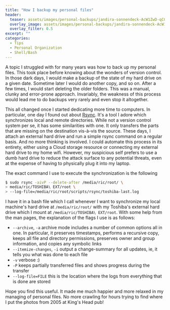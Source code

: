 ```yaml
---
title: "How I backup my personal files"
header:
  teaser: assets/images/personal-backups/jandira-sonnendeck-AcW1ZwD-qC0-unsplash.jpg
  overlay_image: assets/images/personal-backups/jandira-sonnendeck-AcW1ZwD-qC0-unsplash.jpg
  overlay_filter: 0.5
excerpt: ""
categories:
  - Tips
  - Personal Organization
  - Shell/Bash
---
```


A topic I struggled with for many years was how to back up my personal files. This took place before knowing about the wonders of version control. In those dark days, I would make a backup of the state of my hard drive on a given date. Sometime later I would do another copy, and so on. After a few times, I would start deleting the older folders. This was a manual, clunky and error-prone approach. Invariably, the weakness of this process would lead me to do backups very rarely and even stop it altogether.

This all changed once I started dedicating more time to computers. In particular, one day I found out about [Rsync](https://rsync.samba.org/). It's a tool I adore which synchronizes local and remote directories. While not a version control system per se, it has some similarities with one. It only transfers the parts that are missing on the destination vis-à-vis the source. These days, I attach an external hard drive and run a simple rsync command on a regular basis. And no more thinking is involved. I could automate this process in its entirety, either using a Cloud storage resource or connecting my external hard drive to my home wifi. However, my suspicious self prefers to use a dumb hard drive to reduce the attack surface to any potential threats, even at the expense of having to physically plug it into my laptop.

The exact command I use to execute the synchronization is the following 

```bash
$ sudo rsync -aivP --delete-after /media/ric/root/ \
> media/ric/TOSHIBA\ EXT/root \
> --log-file=/media/ric/root/scripts/rsync/toshiba-last.log
```

I have it in a bash file which I call whenever I want to synchronize my local machine's hard drive at `/media/ric/root/` with my Toshiba's external hard drive which I mount at `/media/ric/TOSHIBA\ EXT/root`. With some help from the man pages, the explanation of the flags I use is as follows:
- `--archive`, `-a`            archive mode includes a number of common options all in one. In particular, it preserves timestamps, performs a recursive copy, keeps all file and directory permissions, preserves owner and group information, and copies any symbolic links
- `--itemize-changes`, `-i`    output a change-summary for all updates, ie, it tells you what was done to each file
- `-v`                         verbose :)
- `-P`                         keeps partially transferred files and shows progress during the transfer
- `--log-file=FILE`            this is the location where the logs from everything that is done are stored

Hope you find this useful. It made me much happier and more relaxed in my managing of personal files. No more crawling for hours trying to find where I put the photos from 2005 at King's Head pub!